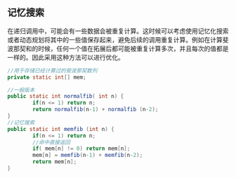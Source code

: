 ## 记忆搜索
在递归调用中，可能会有一些数据会被重复计算。这时候可以考虑使用记忆化搜索或者动态规划将其中的一些值保存起来，避免后续的调用重复计算。例如在计算斐波那契和的时候，任何一个值在拓展后都可能被重复计算多次，并且每次的值都是一样的。因此采用这种方法可以进行优化。

````java
//用于存储已经计算过的斐波那契数列
private static int[] mem;

//一般版本
public static int normalfib( int n) {
        if(n <= 1) return n;
        return normalfib(n-1) + normalfib (n-2);
}
//记忆搜索
public static int memfib (int n) {
        if(n <= 1) return n;
        //命中直接返回
        if( mem[n] != 0) return mem[n];
        mem[n] = memfib(n-1) + memfib(n-2);
        return mem[n];
}
````